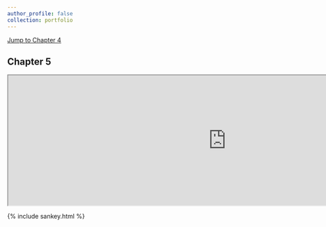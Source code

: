 ```yaml
---
author_profile: false
collection: portfolio
---
```


<a href="#C4">Jump to Chapter 4</a>

<h2 id="C4">Chapter 5</h2>

<iframe width="1000" height="300" src="http://dattasiddhartha.github.io/INFO190-DATAVIZ"></iframe>

{% include sankey.html %}

